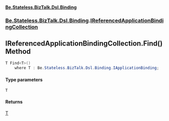 #### [Be.Stateless.BizTalk.Dsl.Binding](README.md 'README')
### [Be.Stateless.BizTalk.Dsl.Binding](Be.Stateless.BizTalk.Dsl.Binding.md 'Be.Stateless.BizTalk.Dsl.Binding').[IReferencedApplicationBindingCollection](IReferencedApplicationBindingCollection.md 'Be.Stateless.BizTalk.Dsl.Binding.IReferencedApplicationBindingCollection')

## IReferencedApplicationBindingCollection.Find<T>() Method

```csharp
T Find<T>()
    where T : Be.Stateless.BizTalk.Dsl.Binding.IApplicationBinding;
```
#### Type parameters

<a name='Be.Stateless.BizTalk.Dsl.Binding.IReferencedApplicationBindingCollection.Find_T_().T'></a>

`T`

#### Returns
[T](IReferencedApplicationBindingCollection.Find_T_().md#Be.Stateless.BizTalk.Dsl.Binding.IReferencedApplicationBindingCollection.Find_T_().T 'Be.Stateless.BizTalk.Dsl.Binding.IReferencedApplicationBindingCollection.Find<T>().T')